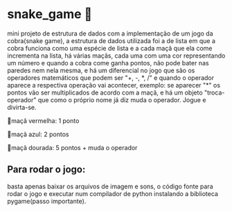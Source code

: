 <h1>snake_game 🐍</h2>
<p>mini projeto de estrutura de dados com a implementação de um jogo da cobra(snake game),
a estrutura de dados utilizada foi a de lista em que a cobra funciona como uma espécie
de lista e a cada maçã que ela come incrementa na lista, há várias maçãs, cada uma com uma
cor representando um número e quando a cobra come ganha pontos,  não pode bater nas paredes 
nem nela mesma, e há um diferencial no jogo que são os operadores matemáticos que podem ser
"+, -, *, /" e quando o operador aparece a respectiva operação vai acontecer, exemplo: se
aparecer "*" os pontos vão ser multiplicados de acordo com a maçã, e há um objeto "troca-operador"
que como o próprio nome já diz muda o operador. Jogue e divirta-se.
<p>💓maçã vermelha: 1 ponto</p>
<p>💙maçã azul: 2 pontos</p>
<p>💛maçã dourada: 5 pontos + muda o operador</p>

<h2>Para rodar o jogo:</h2>
basta apenas baixar os arquivos de imagem e sons, o código fonte para rodar o jogo e executar
num compilador de python instalando a biblioteca pygame(passo importante).
